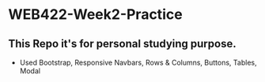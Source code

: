 # WEB422-Week2-Practice

## This Repo it's for personal studying purpose.

* Used Bootstrap, Responsive Navbars, Rows & Columns, Buttons, Tables, Modal
